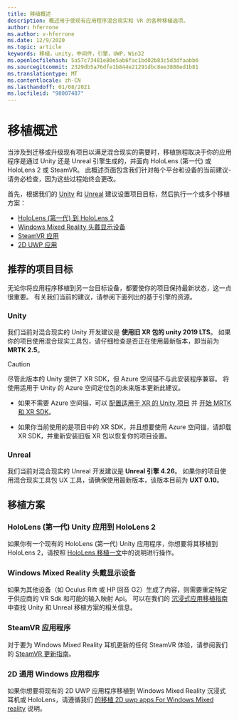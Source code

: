 ```yaml
---
title: 移植概述
description: 概述用于使现有应用程序混合现实和 VR 的各种移植选项。
author: hferrone
ms.author: v-hferrone
ms.date: 12/9/2020
ms.topic: article
keywords: 移植，unity，中间件，引擎，UWP，Win32
ms.openlocfilehash: 5a57c73481e80e5ab6fac1bd02b83c5d3dfaabb6
ms.sourcegitcommit: 2329db5a76dfe1b844e21291dbc8ee3888ed1b81
ms.translationtype: MT
ms.contentlocale: zh-CN
ms.lasthandoff: 01/08/2021
ms.locfileid: "98007487"
---
```

# <a name="porting-overview"></a>移植概述

当涉及到迁移或升级现有项目以满足混合现实的需要时，移植旅程取决于你的应用程序是通过 Unity 还是 Unreal 引擎生成的，并面向 HoloLens (第一代) 或 HoloLens 2 或 SteamVR。 此概述页面包含我们针对每个平台和设备的当前建议-请务必检查，因为这些过程始终会更改。

首先，根据我们的 [Unity](#unity) 和 [Unreal](#unreal) 建议设置项目目标，然后执行一个或多个移植方案：

- [HoloLens (第一代) 到 HoloLens 2](#hololens-1st-gen-unity-apps-to-hololens-2)
- [Windows Mixed Reality 头戴显示设备](#windows-mixed-reality-headsets)
- [SteamVR 应用](#steamvr-applications)
- [2D UWP 应用](#2d-universal-windows-applications)

## <a name="recommended-project-targets"></a>推荐的项目目标

无论你将应用程序移植到另一台目标设备，都要使你的项目保持最新状态，这一点很重要。 有关我们当前的建议，请参阅下面列出的基于引擎的资源。

### <a name="unity"></a>Unity

我们当前对混合现实的 Unity 开发建议是 **使用旧 XR 包的 unity 2019 LTS**。 如果你的项目使用混合现实工具包，请仔细检查是否正在使用最新版本，即当前为 **MRTK 2.5**。

> [!CAUTION]
> 尽管此版本的 Unity 提供了 XR SDK，但 Azure 空间锚不与此安装程序兼容。 将使用适用于 Unity 的 Azure 空间定位包的未来版本更新此建议。 
> 
> * 如果不需要 Azure 空间锚，可以 [配置适用于 XR 的 Unity 项目](https://docs.unity3d.com/Manual/configuring-project-for-xr.html) 并 [开始 MRTK 和 XR SDK](https://microsoft.github.io/MixedRealityToolkit-Unity/Documentation/GettingStartedWithMRTKAndXRSDK.html)。
> 
> * 如果你当前使用的是项目中的 XR SDK，并且想要使用 Azure 空间锚，请卸载 XR SDK，并重新安装旧版 XR 包以恢复你的项目设置。


### <a name="unreal"></a>Unreal 

我们当前对混合现实的 Unreal 开发建议是 **Unreal 引擎 4.26**。 如果你的项目使用混合现实工具包 UX 工具，请确保使用最新版本，该版本目前为 **UXT 0.10**。

## <a name="porting-scenarios"></a>移植方案

### <a name="hololens-1st-gen-unity-apps-to-hololens-2"></a>HoloLens (第一代) Unity 应用到 HoloLens 2

如果你有一个现有的 HoloLens (第一代) Unity 应用程序，你想要将其移植到 HoloLens 2，请按照 [HoloLens 移植一文](../unity/mrtk-porting-guide.md)中的说明进行操作。

### <a name="windows-mixed-reality-headsets"></a>Windows Mixed Reality 头戴显示设备

如果为其他设备（如 Oculus Rift 或 HP 回音 G2）生成了内容，则需要重定特定于供应商的 VR Sdk 和可能的输入映射 Api。 可以在我们的 [沉浸式应用移植指南](porting-guides.md)中查找 Unity 和 Unreal 移植方案的相关信息。

### <a name="steamvr-applications"></a>SteamVR 应用程序

对于要为 Windows Mixed Reality 耳机更新的任何 SteamVR 体验，请参阅我们的 [SteamVR 更新指南](updating-your-steamvr-application-for-windows-mixed-reality.md)。

### <a name="2d-universal-windows-applications"></a>2D 通用 Windows 应用程序

如果你想要将现有的 2D UWP 应用程序移植到 Windows Mixed Reality 沉浸式耳机或 HoloLens，请遵循我们 [的移植 2D uwp apps For Windows Mixed reality](building-2d-apps.md) 说明。

